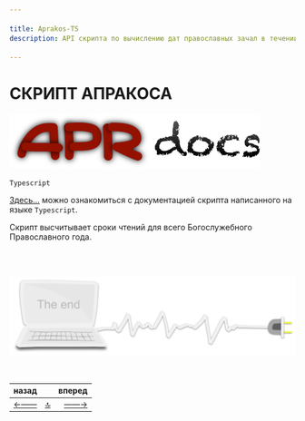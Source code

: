 ```yaml
---

title: Aprakos-TS
description: API скрипта по вычислению дат православных зачал в течении всего Богослужебного года

---
```



<div class="navi"><nav id="navi"><!-- js --></nav></div>

# СКРИПТ АПРАКОСА

<span id="page-name-img" class="img" onclick="imgResize()">![image-top](assets/img/apr_docs.png)</span>


	Typescript

[Здесь…](https://apr.a374.ru/generated/index.html) можно ознакомиться с документацией скрипта написанного на языке `Typescript`.

Скрипт высчитывает сроки чтений для всего Богослужебного Православного года.


<br>


<br>

<span id="comp-end-img" class="img" onclick="imgResize()">![image-bottom](assets/svg/comp-end.svg)</span>


<script src="assets/js/navi.js"></script>
<!--ystm_start-->
<br>

 |назад||вперед| 
 |:---|:---:|---:| 
 [←——](az-angular.md)|[ 🔝 ](#)|[——→](az-assets.md) 

 <br>
<!--ystm_end-->
